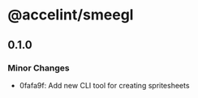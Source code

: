# @accelint/smeegl

## 0.1.0

### Minor Changes

- 0fafa9f: Add new CLI tool for creating spritesheets
